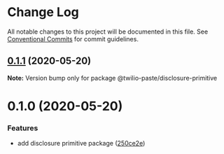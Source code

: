 # Change Log

All notable changes to this project will be documented in this file.
See [Conventional Commits](https://conventionalcommits.org) for commit guidelines.

## [0.1.1](https://github.com/twilio-labs/paste/compare/@twilio-paste/disclosure-primitive@0.1.0...@twilio-paste/disclosure-primitive@0.1.1) (2020-05-20)

**Note:** Version bump only for package @twilio-paste/disclosure-primitive





# 0.1.0 (2020-05-20)


### Features

* add disclosure primitive package ([250ce2e](https://github.com/twilio-labs/paste/commit/250ce2e70ad3cf1bdf79e9d63a6f0518b4f5ecb0))
